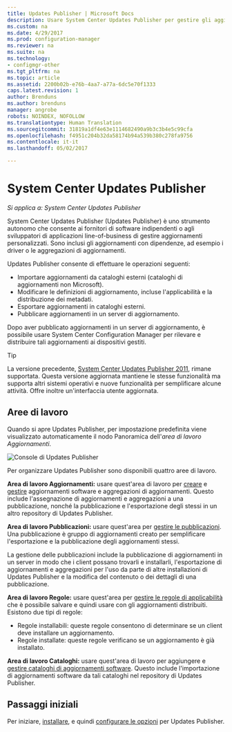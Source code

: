 ```yaml
---
title: Updates Publisher | Microsoft Docs
description: Usare System Center Updates Publisher per gestire gli aggiornamenti personalizzati
ms.custom: na
ms.date: 4/29/2017
ms.prod: configuration-manager
ms.reviewer: na
ms.suite: na
ms.technology:
- configmgr-other
ms.tgt_pltfrm: na
ms.topic: article
ms.assetid: 2200b02b-e76b-4aa7-a77a-6dc5e70f1333
caps.latest.revision: 1
author: Brenduns
ms.author: brenduns
manager: angrobe
robots: NOINDEX, NOFOLLOW
ms.translationtype: Human Translation
ms.sourcegitcommit: 31819a1df4e63e1114682490a9b3c3b4e5c99cfa
ms.openlocfilehash: f4951c204b32da58174b94a539b380c278fa9756
ms.contentlocale: it-it
ms.lasthandoff: 05/02/2017

---
```

# <a name="system-center-updates-publisher"></a>System Center Updates Publisher

*Si applica a: System Center Updates Publisher*

System Center Updates Publisher (Updates Publisher) è uno strumento autonomo che consente ai fornitori di software indipendenti o agli sviluppatori di applicazioni line-of-business di gestire aggiornamenti personalizzati. Sono inclusi gli aggiornamenti con dipendenze, ad esempio i driver o le aggregazioni di aggiornamenti.

Updates Publisher consente di effettuare le operazioni seguenti:

-   Importare aggiornamenti da cataloghi esterni (cataloghi di aggiornamenti non Microsoft).
-   Modificare le definizioni di aggiornamento, incluse l'applicabilità e la distribuzione dei metadati.
-   Esportare aggiornamenti in cataloghi esterni.
-   Pubblicare aggiornamenti in un server di aggiornamento.

Dopo aver pubblicato aggiornamenti in un server di aggiornamento, è possibile usare System Center Configuration Manager per rilevare e distribuire tali aggiornamenti ai dispositivi gestiti.

> [!TIP]  
> La versione precedente, [System Center Updates Publisher 2011](http://go.microsoft.com/fwlink/?LinkId=848111), rimane supportata. Questa versione aggiornata mantiene le stesse funzionalità ma supporta altri sistemi operativi e nuove funzionalità per semplificare alcune attività. Offre inoltre un'interfaccia utente aggiornata.

## <a name="workspaces"></a>Aree di lavoro
Quando si apre Updates Publisher, per impostazione predefinita viene visualizzato automaticamente il nodo Panoramica dell'*area di lavoro Aggiornamenti*.

![Console di Updates Publisher](media/console1.png)   


Per organizzare Updates Publisher sono disponibili quattro aree di lavoro.


**Area di lavoro Aggiornamenti:** usare quest'area di lavoro per [creare](/sccm/sum/tools/create-updates-with-updates-publisher) e [gestire](/sccm/sum/tools/manage-updates-with-updates-publisher) aggiornamenti software e aggregazioni di aggiornamenti. Questo include l'assegnazione di aggiornamenti e aggregazioni a una pubblicazione, nonché la pubblicazione e l'esportazione degli stessi in un altro repository di Updates Publisher.

**Area di lavoro Pubblicazioni:** usare quest'area per [gestire le pubblicazioni](/sccm/sum/tools/updates-publisher-publications). Una pubblicazione è gruppo di aggiornamenti creato per semplificare l'esportazione e la pubblicazione degli aggiornamenti stessi.

La gestione delle pubblicazioni include la pubblicazione di aggiornamenti in un server in modo che i client possano trovarli e installarli, l'esportazione di aggiornamenti e aggregazioni per l'uso da parte di altre installazioni di Updates Publisher e la modifica del contenuto o dei dettagli di una pubblicazione.



**Area di lavoro Regole:** usare quest'area per [gestire le regole di applicabilità](/sccm/sum/tools/updates-publisher-applicability-rules) che è possibile salvare e quindi usare con gli aggiornamenti distribuiti. Esistono due tipi di regole:

-   Regole installabili: queste regole consentono di determinare se un client deve installare un aggiornamento.
-   Regole installate: queste regole verificano se un aggiornamento è già installato.

**Area di lavoro Cataloghi:** usare quest'area di lavoro per aggiungere e [gestire cataloghi di aggiornamenti software](/sccm/sum/tools/updates-publisher-catalogs). Questo include l'importazione di aggiornamenti software da tali cataloghi nel repository di Updates Publisher.
## <a name="first-steps"></a>Passaggi iniziali
Per iniziare, [installare](/sccm/sum/tools/install-updates-publisher), e quindi [configurare le opzioni](/sccm/sum/tools/updates-publisher-options) per Updates Publisher.


